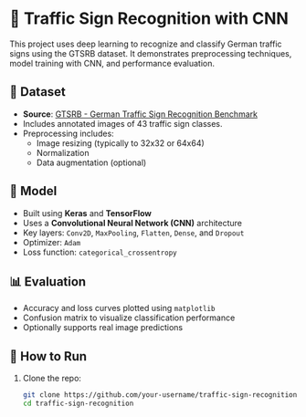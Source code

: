 # 🚦 Traffic Sign Recognition with CNN

This project uses deep learning to recognize and classify German traffic signs using the GTSRB dataset. It demonstrates preprocessing techniques, model training with CNN, and performance evaluation.

## 📂 Dataset

- **Source**: [GTSRB - German Traffic Sign Recognition Benchmark](https://www.kaggle.com/datasets/meowmeowmeowmeowmeow/gtsrb-german-traffic-sign)
- Includes annotated images of 43 traffic sign classes.
- Preprocessing includes:
  - Image resizing (typically to 32x32 or 64x64)
  - Normalization
  - Data augmentation (optional)

## 🧠 Model

- Built using **Keras** and **TensorFlow**
- Uses a **Convolutional Neural Network (CNN)** architecture
- Key layers: `Conv2D`, `MaxPooling`, `Flatten`, `Dense`, and `Dropout`
- Optimizer: `Adam`
- Loss function: `categorical_crossentropy`

## 📊 Evaluation

- Accuracy and loss curves plotted using `matplotlib`
- Confusion matrix to visualize classification performance
- Optionally supports real image predictions

## 🧪 How to Run

1. Clone the repo:
   ```bash
   git clone https://github.com/your-username/traffic-sign-recognition.git
   cd traffic-sign-recognition
